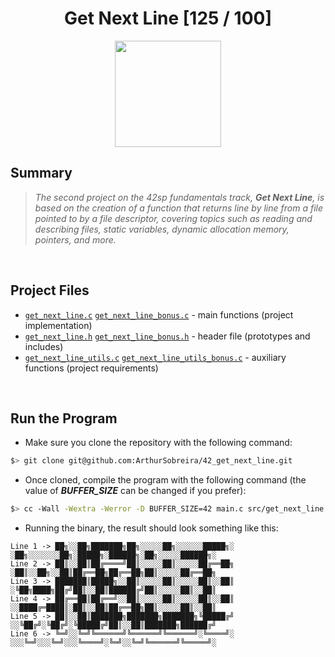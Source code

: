 <div align="center"><h1>Get Next Line [125 / 100]</h1></div>

<div align="center">
   <a href="https://github.com/ArthurSobreira/42_get_next_line" target="_blank">
      <img height=170 src="https://github.com/byaliego/42-project-badges/blob/main/badges/get_next_linem.png" hspace = "10">
   </a>
</div>

## Summary

> <i>The second project on the 42sp fundamentals track, <strong>Get Next Line</strong>, is based on the creation</i>
> <i>of a function that returns line by line from a file pointed to by a file descriptor,</i>
> <i>covering topics such as reading and describing files, static variables, dynamic allocation memory, pointers, and more.</i>

<br>

## Project Files

* [`get_next_line.c`](src/get_next_line.c)      [`get_next_line_bonus.c`](src/get_next_line_bonus.c) - main functions (project implementation)
* [`get_next_line.h`](include/get_next_line.h)      [`get_next_line_bonus.h`](include/get_next_line_bonus.h) - header file (prototypes and includes)
* [`get_next_line_utils.c`](utils/get_next_line_utils.c)      [`get_next_line_utils_bonus.c`](utils/get_next_line_utils_bonus.c) - auxiliary functions (project requirements)

<br>

## Run the Program

* Make sure you clone the repository with the following command:

```bash
$> git clone git@github.com:ArthurSobreira/42_get_next_line.git
```

* Once cloned, compile the program with the following command (the value of <strong><i>BUFFER_SIZE</i></strong> can be changed if you prefer):

```bash
$> cc -Wall -Wextra -Werror -D BUFFER_SIZE=42 main.c src/get_next_line.c utils/get_next_line_utils.c include/get_next_line.h && ./a.out
```

* Running the binary, the result should look something like this:

```
Line 1 -> ██╗░░██╗███████╗██╗░░░░░██╗░░░░░░█████╗░  ░██╗░░░░░░░██╗░█████╗░██████╗░██╗░░░░░██████╗░
Line 2 -> ██║░░██║██╔════╝██║░░░░░██║░░░░░██╔══██╗  ░██║░░██╗░░██║██╔══██╗██╔══██╗██║░░░░░██╔══██╗
Line 3 -> ███████║█████╗░░██║░░░░░██║░░░░░██║░░██║  ░╚██╗████╗██╔╝██║░░██║██████╔╝██║░░░░░██║░░██║
Line 4 -> ██╔══██║██╔══╝░░██║░░░░░██║░░░░░██║░░██║  ░░████╔═████║░██║░░██║██╔══██╗██║░░░░░██║░░██║
Line 5 -> ██║░░██║███████╗███████╗███████╗╚█████╔╝  ░░╚██╔╝░╚██╔╝░╚█████╔╝██║░░██║███████╗██████╔╝
Line 6 -> ╚═╝░░╚═╝╚══════╝╚══════╝╚══════╝░╚════╝░  ░░░╚═╝░░░╚═╝░░░╚════╝░╚═╝░░╚═╝╚══════╝╚═════╝░
```









